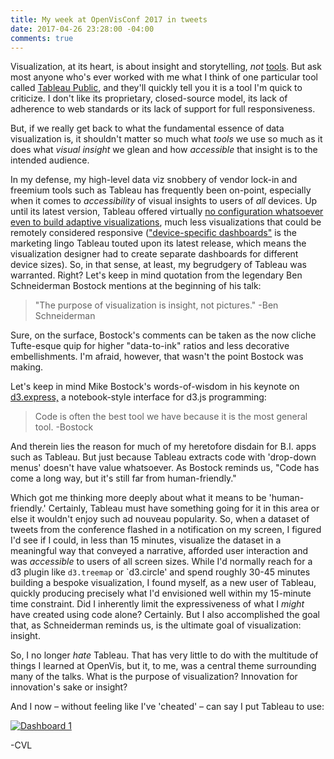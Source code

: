 ```yaml
---
title: My week at OpenVisConf 2017 in tweets
date: 2017-04-26 23:28:00 -04:00
comments: true
---
```


<p>Visualization, at its heart, is about insight and storytelling, <em>not</em> <a href="http://dataviz.tools">tools</a>. But ask most anyone who's ever worked with me what I think of one particular tool called <a href="http://public.tableau.com">Tableau Public</a>, and they'll quickly tell you it is a tool I'm quick to criticize. I don't like its proprietary, closed-source model, its lack of adherence to web standards or its lack of support for full responsiveness.</p>

<p>But, if we really get back to what the fundamental essence of data visualization is, it shouldn't matter so much what <em>tools</em> we use so much as it does what <em>visual insight</em> we glean and how <em>accessible</em> that insight is to the intended audience.</p> 

In my defense, my high-level data viz snobbery of vendor lock-in and freemium tools such as Tableau has frequently been on-point, especially when it comes to <em>accessibility</em> of visual insights to users of <em>all</em> devices. Up until its latest version, Tableau offered virtually <a href="https://cmtoomey.github.io/responsive/2015/11/18/responsiveresponse.html">no configuration whatsoever even to build adaptive visualizations</a>, much less visualizations that could be remotely considered responsive (<a href="https://www.tableau.com/about/blog/2016/8/tips-designing-device-specific-dashboards-make-everyone-happy-57548">"device-specific dashboards"</a> is the marketing lingo Tableau touted upon its latest release, which means the visualization designer had to create separate dashboards for different device sizes). So, in that sense, at least, my begrudgery of Tableau was warranted. Right? Let's keep in mind quotation from the legendary Ben Schneiderman Bostock mentions at the beginning of his talk:

> "The purpose of visualization is insight, not pictures." -Ben Schneiderman

Sure, on the surface, Bostock's comments can be taken as the now cliche Tufte-esque quip for higher "data-to-ink" ratios and less decorative embellishments. I'm afraid, however, that wasn't the point Bostock was making.

Let's keep in mind Mike Bostock's words-of-wisdom in his keynote on <a href="http://d3.express">d3.express,</a> a notebook-style interface for d3.js programming: 

> Code is often the best tool we have because it is the most general tool. -Bostock

And therein lies the reason for much of my heretofore disdain for B.I. apps such as Tableau. But just because Tableau extracts code with 'drop-down menus' doesn't have value whatsoever. As Bostock reminds us, "Code has come a long way, but it's still far from human-friendly."

Which got me thinking more deeply about what it means to be 'human-friendly.' Certainly, Tableau must have something going for it in this area or else it wouldn't enjoy such ad nouveau popularity. So, when a dataset of tweets from the conference flashed in a notification on my screen, I figured I'd see if I could, in less than 15 minutes, visualize the dataset in a meaningful way that conveyed a narrative, afforded user interaction and was <em>accessible</em> to users of all screen sizes. While I'd normally reach for a d3 plugin like `d3.treemap` or `d3.circle' and spend roughly 30-45 minutes building a bespoke visualization, I found myself, as a new user of Tableau, quickly producing precisely what I'd envisioned well within my 15-minute time constraint. Did I inherently limit the expressiveness of what I <em>might</em> have created using code alone? Certainly. But I also accomplished the goal that, as Schneiderman reminds us, is the ultimate goal of visualization: insight.

So, I no longer <em>hate</em> Tableau. That has very little to do with the multitude of things I learned at OpenVis, but it, to me, was a central theme surrounding many of the talks. What is the purpose of visualization? Innovation for innovation's sake or insight?

And I now – without feeling like I've 'cheated' – can say I put Tableau to use:

<p><div class='tableauPlaceholder' id='viz1495814399289' style='position: relative'><noscript><a href='#'><img alt='Dashboard 1 ' src='https:&#47;&#47;public.tableau.com&#47;static&#47;images&#47;Op&#47;OpenVis2017ConferenceTweets&#47;Dashboard1&#47;1_rss.png' style='border: none' /></a></noscript><object class='tableauViz'  style='display:none;'><param name='host_url' value='https%3A%2F%2Fpublic.tableau.com%2F' /> <param name='site_root' value='' /><param name='name' value='OpenVis2017ConferenceTweets&#47;Dashboard1' /><param name='tabs' value='no' /><param name='toolbar' value='yes' /><param name='static_image' value='https:&#47;&#47;public.tableau.com&#47;static&#47;images&#47;Op&#47;OpenVis2017ConferenceTweets&#47;Dashboard1&#47;1.png' /> <param name='animate_transition' value='yes' /><param name='display_static_image' value='yes' /><param name='display_spinner' value='yes' /><param name='display_overlay' value='yes' /><param name='display_count' value='yes' /></object></div>                <script type='text/javascript'>                    var divElement = document.getElementById('viz1495814399289');                    var vizElement = divElement.getElementsByTagName('object')[0];                    if ( divElement.offsetWidth > 800 ) { vizElement.style.minWidth='324px';vizElement.style.maxWidth='654px';vizElement.style.width='100%';vizElement.style.minHeight='629px';vizElement.style.maxHeight='929px';vizElement.style.height=(divElement.offsetWidth*0.75)+'px';} else if ( divElement.offsetWidth > 500 ) { vizElement.style.minWidth='324px';vizElement.style.maxWidth='654px';vizElement.style.width='100%';vizElement.style.minHeight='629px';vizElement.style.maxHeight='929px';vizElement.style.height=(divElement.offsetWidth*0.75)+'px';} else { vizElement.style.minWidth='324px';vizElement.style.maxWidth='654px';vizElement.style.width='100%';vizElement.style.minHeight='629px';vizElement.style.maxHeight='929px';vizElement.style.height=(divElement.offsetWidth*1.77)+'px';}                     var scriptElement = document.createElement('script');                    scriptElement.src = 'https://public.tableau.com/javascripts/api/viz_v1.js';                    vizElement.parentNode.insertBefore(scriptElement, vizElement);                </script></p>

-CVL
